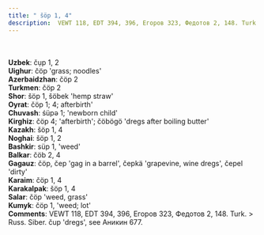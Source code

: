 ```yaml
---
title: " šöp 1, 4"
description:  VEWT 118, EDT 394, 396, Егоров 323, Федотов 2, 148. Turk. > Russ. Siber. čup 'dregs', see Аникин 677.
---
```

<p data-pagefind-weight="0.5">
<strong></strong><br><br>
<strong>Uzbek</strong>:  čụp 1, 2<br>
<strong>Uighur</strong>:  čöp 'grass; noodles'<br>
<strong>Azerbaidzhan</strong>:  čöp 2<br>
<strong>Turkmen</strong>:  čöp 2<br>
<strong>Shor</strong>:  šöp 1, šöbek 'hemp straw'<br>
<strong>Oyrat</strong>:  čöp 1; 4; afterbirth'<br>
<strong>Chuvash</strong>:  śüpǝ 1; 'newborn child'<br>
<strong>Kirghiz</strong>:  čöp 4; 'afterbirth'; čöbögö 'dregs after boiling butter'<br>
<strong>Kazakh</strong>:  šöp 1, 4<br>
<strong>Noghai</strong>:  šöp 1, 2<br>
<strong>Bashkir</strong>:  süp 1, 'weed'<br>
<strong>Balkar</strong>:  čöb 2, 4<br>
<strong>Gagauz</strong>:  čöp, čep 'gag in a barrel', čepkä 'grapevine, wine dregs', čepel 'dirty'<br>
<strong>Karaim</strong>:  čöp 1, 4<br>
<strong>Karakalpak</strong>:  šöp 1, 4<br>
<strong>Salar</strong>:  čöp 'weed, grass'<br>
<strong>Kumyk</strong>:  čöp 1, 'weed; lot'<br>
<strong>Comments</strong>:  VEWT 118, EDT 394, 396, Егоров 323, Федотов 2, 148. Turk. > Russ. Siber. čup 'dregs', see Аникин 677.<br>

</p>
